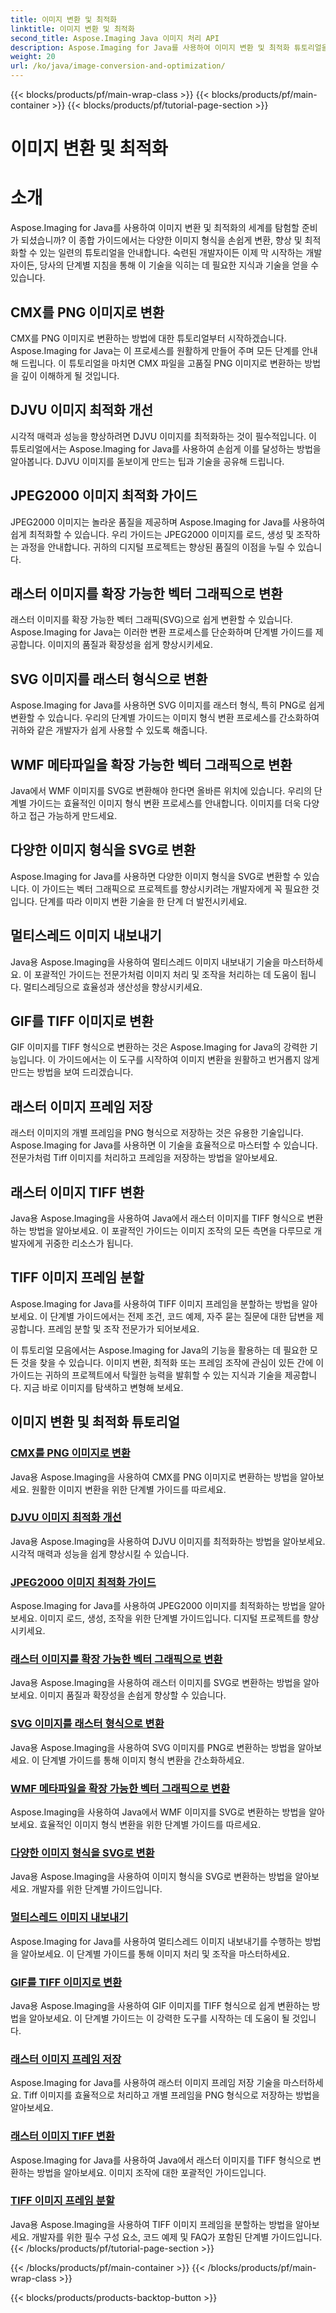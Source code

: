 ```yaml
---
title: 이미지 변환 및 최적화
linktitle: 이미지 변환 및 최적화
second_title: Aspose.Imaging Java 이미지 처리 API
description: Aspose.Imaging for Java를 사용하여 이미지 변환 및 최적화 튜토리얼을 살펴보세요. 다양한 이미지 형식을 쉽게 변환, 향상 및 최적화하는 방법을 알아보세요.
weight: 20
url: /ko/java/image-conversion-and-optimization/
---
```


{{< blocks/products/pf/main-wrap-class >}}
{{< blocks/products/pf/main-container >}}
{{< blocks/products/pf/tutorial-page-section >}}

# 이미지 변환 및 최적화


# 소개

Aspose.Imaging for Java를 사용하여 이미지 변환 및 최적화의 세계를 탐험할 준비가 되셨습니까? 이 종합 가이드에서는 다양한 이미지 형식을 손쉽게 변환, 향상 및 최적화할 수 있는 일련의 튜토리얼을 안내합니다. 숙련된 개발자이든 이제 막 시작하는 개발자이든, 당사의 단계별 지침을 통해 이 기술을 익히는 데 필요한 지식과 기술을 얻을 수 있습니다.

## CMX를 PNG 이미지로 변환

CMX를 PNG 이미지로 변환하는 방법에 대한 튜토리얼부터 시작하겠습니다. Aspose.Imaging for Java는 이 프로세스를 원활하게 만들어 주며 모든 단계를 안내해 드립니다. 이 튜토리얼을 마치면 CMX 파일을 고품질 PNG 이미지로 변환하는 방법을 깊이 이해하게 될 것입니다.

## DJVU 이미지 최적화 개선

시각적 매력과 성능을 향상하려면 DJVU 이미지를 최적화하는 것이 필수적입니다. 이 튜토리얼에서는 Aspose.Imaging for Java를 사용하여 손쉽게 이를 달성하는 방법을 알아봅니다. DJVU 이미지를 돋보이게 만드는 팁과 기술을 공유해 드립니다.

## JPEG2000 이미지 최적화 가이드

JPEG2000 이미지는 놀라운 품질을 제공하며 Aspose.Imaging for Java를 사용하여 쉽게 최적화할 수 있습니다. 우리 가이드는 JPEG2000 이미지를 로드, 생성 및 조작하는 과정을 안내합니다. 귀하의 디지털 프로젝트는 향상된 품질의 이점을 누릴 수 있습니다.

## 래스터 이미지를 확장 가능한 벡터 그래픽으로 변환

래스터 이미지를 확장 가능한 벡터 그래픽(SVG)으로 쉽게 변환할 수 있습니다. Aspose.Imaging for Java는 이러한 변환 프로세스를 단순화하며 단계별 가이드를 제공합니다. 이미지의 품질과 확장성을 쉽게 향상시키세요.

## SVG 이미지를 래스터 형식으로 변환

Aspose.Imaging for Java를 사용하면 SVG 이미지를 래스터 형식, 특히 PNG로 쉽게 변환할 수 있습니다. 우리의 단계별 가이드는 이미지 형식 변환 프로세스를 간소화하여 귀하와 같은 개발자가 쉽게 사용할 수 있도록 해줍니다.

## WMF 메타파일을 확장 가능한 벡터 그래픽으로 변환

Java에서 WMF 이미지를 SVG로 변환해야 한다면 올바른 위치에 있습니다. 우리의 단계별 가이드는 효율적인 이미지 형식 변환 프로세스를 안내합니다. 이미지를 더욱 다양하고 접근 가능하게 만드세요.

## 다양한 이미지 형식을 SVG로 변환

Aspose.Imaging for Java를 사용하면 다양한 이미지 형식을 SVG로 변환할 수 있습니다. 이 가이드는 벡터 그래픽으로 프로젝트를 향상시키려는 개발자에게 꼭 필요한 것입니다. 단계를 따라 이미지 변환 기술을 한 단계 더 발전시키세요.

## 멀티스레드 이미지 내보내기

Java용 Aspose.Imaging을 사용하여 멀티스레드 이미지 내보내기 기술을 마스터하세요. 이 포괄적인 가이드는 전문가처럼 이미지 처리 및 조작을 처리하는 데 도움이 됩니다. 멀티스레딩으로 효율성과 생산성을 향상시키세요.

## GIF를 TIFF 이미지로 변환

GIF 이미지를 TIFF 형식으로 변환하는 것은 Aspose.Imaging for Java의 강력한 기능입니다. 이 가이드에서는 이 도구를 시작하여 이미지 변환을 원활하고 번거롭지 않게 만드는 방법을 보여 드리겠습니다.

## 래스터 이미지 프레임 저장

래스터 이미지의 개별 프레임을 PNG 형식으로 저장하는 것은 유용한 기술입니다. Aspose.Imaging for Java를 사용하면 이 기술을 효율적으로 마스터할 수 있습니다. 전문가처럼 Tiff 이미지를 처리하고 프레임을 저장하는 방법을 알아보세요.

## 래스터 이미지 TIFF 변환

Java용 Aspose.Imaging을 사용하여 Java에서 래스터 이미지를 TIFF 형식으로 변환하는 방법을 알아보세요. 이 포괄적인 가이드는 이미지 조작의 모든 측면을 다루므로 개발자에게 귀중한 리소스가 됩니다.

## TIFF 이미지 프레임 분할

Aspose.Imaging for Java를 사용하여 TIFF 이미지 프레임을 분할하는 방법을 알아보세요. 이 단계별 가이드에서는 전제 조건, 코드 예제, 자주 묻는 질문에 대한 답변을 제공합니다. 프레임 분할 및 조작 전문가가 되어보세요.

이 튜토리얼 모음에서는 Aspose.Imaging for Java의 기능을 활용하는 데 필요한 모든 것을 찾을 수 있습니다. 이미지 변환, 최적화 또는 프레임 조작에 관심이 있든 간에 이 가이드는 귀하의 프로젝트에서 탁월한 능력을 발휘할 수 있는 지식과 기술을 제공합니다. 지금 바로 이미지를 탐색하고 변형해 보세요.
## 이미지 변환 및 최적화 튜토리얼
### [CMX를 PNG 이미지로 변환](./convert-cmx-to-png-image/)
Java용 Aspose.Imaging을 사용하여 CMX를 PNG 이미지로 변환하는 방법을 알아보세요. 원활한 이미지 변환을 위한 단계별 가이드를 따르세요.
### [DJVU 이미지 최적화 개선](./improve-djvu-image-optimization/)
Java용 Aspose.Imaging을 사용하여 DJVU 이미지를 최적화하는 방법을 알아보세요. 시각적 매력과 성능을 쉽게 향상시킬 수 있습니다.
### [JPEG2000 이미지 최적화 가이드](./jpeg2000-image-optimization-guide/)
Aspose.Imaging for Java를 사용하여 JPEG2000 이미지를 최적화하는 방법을 알아보세요. 이미지 로드, 생성, 조작을 위한 단계별 가이드입니다. 디지털 프로젝트를 향상시키세요.
### [래스터 이미지를 확장 가능한 벡터 그래픽으로 변환](./convert-raster-images-to-scalable-vector-graphics/)
Java용 Aspose.Imaging을 사용하여 래스터 이미지를 SVG로 변환하는 방법을 알아보세요. 이미지 품질과 확장성을 손쉽게 향상할 수 있습니다.
### [SVG 이미지를 래스터 형식으로 변환](./convert-svg-images-to-raster-format/)
Java용 Aspose.Imaging을 사용하여 SVG 이미지를 PNG로 변환하는 방법을 알아보세요. 이 단계별 가이드를 통해 이미지 형식 변환을 간소화하세요.
### [WMF 메타파일을 확장 가능한 벡터 그래픽으로 변환](./convert-wmf-metafiles-to-scalable-vector-graphics/)
Aspose.Imaging을 사용하여 Java에서 WMF 이미지를 SVG로 변환하는 방법을 알아보세요. 효율적인 이미지 형식 변환을 위한 단계별 가이드를 따르세요.
### [다양한 이미지 형식을 SVG로 변환](./convert-various-image-formats-to-svg/)
Java용 Aspose.Imaging을 사용하여 이미지 형식을 SVG로 변환하는 방법을 알아보세요. 개발자를 위한 단계별 가이드입니다.
### [멀티스레드 이미지 내보내기](./multi-threaded-image-export/)
Aspose.Imaging for Java를 사용하여 멀티스레드 이미지 내보내기를 수행하는 방법을 알아보세요. 이 단계별 가이드를 통해 이미지 처리 및 조작을 마스터하세요.
### [GIF를 TIFF 이미지로 변환](./gif-to-tiff-image-conversion/)
Java용 Aspose.Imaging을 사용하여 GIF 이미지를 TIFF 형식으로 쉽게 변환하는 방법을 알아보세요. 이 단계별 가이드는 이 강력한 도구를 시작하는 데 도움이 될 것입니다.
### [래스터 이미지 프레임 저장](./raster-image-frame-saving/)
Aspose.Imaging for Java를 사용하여 래스터 이미지 프레임 저장 기술을 마스터하세요. Tiff 이미지를 효율적으로 처리하고 개별 프레임을 PNG 형식으로 저장하는 방법을 알아보세요.
### [래스터 이미지 TIFF 변환](./raster-image-tiff-conversion/)
Aspose.Imaging for Java를 사용하여 Java에서 래스터 이미지를 TIFF 형식으로 변환하는 방법을 알아보세요. 이미지 조작에 대한 포괄적인 가이드입니다.
### [TIFF 이미지 프레임 분할](./tiff-image-frame-splitting/)
Java용 Aspose.Imaging을 사용하여 TIFF 이미지 프레임을 분할하는 방법을 알아보세요. 개발자를 위한 필수 구성 요소, 코드 예제 및 FAQ가 포함된 단계별 가이드입니다.
{{< /blocks/products/pf/tutorial-page-section >}}

{{< /blocks/products/pf/main-container >}}
{{< /blocks/products/pf/main-wrap-class >}}

{{< blocks/products/products-backtop-button >}}
